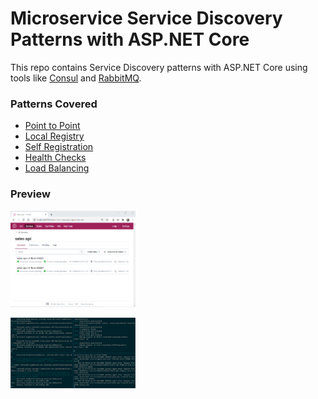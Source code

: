 # Microservice Service Discovery Patterns with ASP.NET Core

This repo contains Service Discovery patterns with ASP.NET Core using tools like [Consul](https://www.consul.io) and [RabbitMQ](http://www.rabbitmq.com/).

### Patterns Covered
- [Point to Point](ServiceDiscovery/PointToPoint)
- [Local Registry](ServiceDiscovery/LocalRegistry)
- [Self Registration](ServiceDiscovery/SelfRegistration)
- [Health Checks](ServiceDiscovery/HealthChecks)
- [Load Balancing](ServiceDiscovery/LoadBalancing)

### Preview
<p float="left";>
	<img src="https://github.com/songlin81/MSA/blob/master/ServiceDiscovery/Tool/consul.png" alt="Consul" width="200"/>
</p>
<p float="left";>
	<img src="https://github.com/songlin81/MSA/blob/master/ServiceDiscovery/Tool/console.png" alt="Console" width="200"/>
</p>